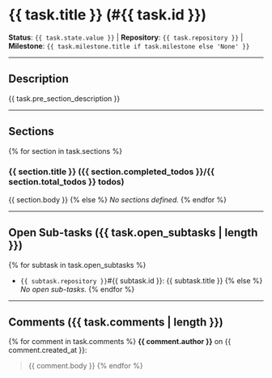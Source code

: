 # {{ task.title }} (#{{ task.id }})

**Status**: `{{ task.state.value }}` | **Repository**: `{{ task.repository }}` | **Milestone**: `{{ task.milestone.title if task.milestone else 'None' }}`

---

## Description

{{ task.pre_section_description }}

---

## Sections
{% for section in task.sections %}
### {{ section.title }} ({{ section.completed_todos }}/{{ section.total_todos }} todos)
{{ section.body }}
{% else %}
*No sections defined.*
{% endfor %}

---

## Open Sub-tasks ({{ task.open_subtasks | length }})
{% for subtask in task.open_subtasks %}
- `{{ subtask.repository }}`#{{ subtask.id }}: {{ subtask.title }}
{% else %}
*No open sub-tasks.*
{% endfor %}

---

## Comments ({{ task.comments | length }})
{% for comment in task.comments %}
**{{ comment.author }}** on {{ comment.created_at }}:
> {{ comment.body }}
{% endfor %}
